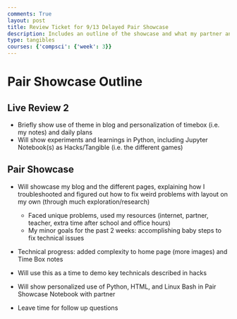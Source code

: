 ```yaml
---
comments: True
layout: post
title: Review Ticket for 9/13 Delayed Pair Showcase
description: Includes an outline of the showcase and what my partner and I will be presenting.
type: tangibles
courses: {'compsci': {'week': 3}}
---
```


# Pair Showcase Outline

## Live Review 2
- Briefly show use of theme in blog and personalization of timebox (i.e. my notes) and daily plans
- Will show experiments and learnings in Python, including Jupyter Notebook(s) as Hacks/Tangible (i.e. the different games)

## Pair Showcase
- Will showcase my blog and the different pages, explaining how I troubleshooted and figured out how to fix weird problems with layout on my own (through much exploration/research)
    - Faced unique problems, used my resources (internet, partner, teacher, extra time after school and office hours)
    - My minor goals for the past 2 weeks: accomplishing baby steps to fix technical issues
- Technical progress: added complexity to home page (more images) and Time Box notes
- Will use this as a time to demo key technicals described in hacks
- Will show personalized use of Python, HTML, and Linux Bash in Pair Showcase Notebook with partner

- Leave time for follow up questions
